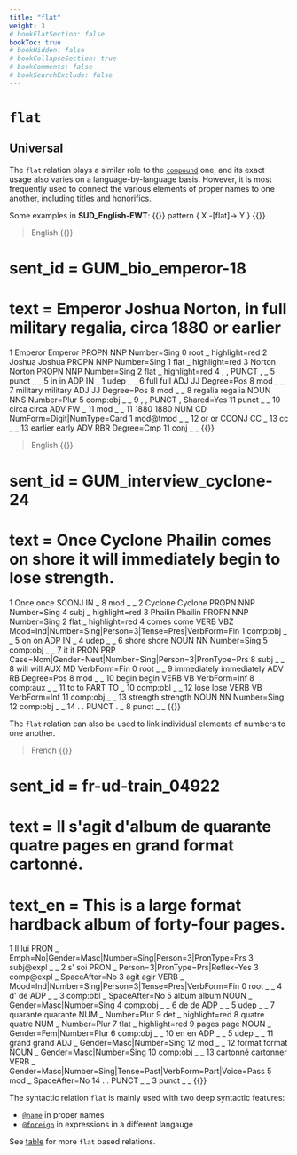 ```yaml
---
title: "flat"
weight: 3
# bookFlatSection: false
bookToc: true
# bookHidden: false
# bookCollapseSection: true
# bookComments: false
# bookSearchExclude: false
---
```


# `flat`

## Universal


The `flat` relation plays a similar role to the [`compound`](../compound/compound.md) one, and its exact usage also varies on a language-by-language basis. However, it is most frequently used to connect the various elements of proper names to one another, including titles and honorifics.

Some examples in **SUD_English-EWT**:
{{<grew corpus="SUD_English-EWT@2.15" >}}
pattern { X -[flat]-> Y }
{{</grew>}}


> English
{{<conll>}}
# sent_id = GUM_bio_emperor-18
# text = Emperor Joshua Norton, in full military regalia, circa 1880 or earlier
1	Emperor	Emperor	PROPN	NNP	Number=Sing	0	root	_	highlight=red
2	Joshua	Joshua	PROPN	NNP	Number=Sing	1	flat	_	highlight=red
3	Norton	Norton	PROPN	NNP	Number=Sing	2	flat	_	highlight=red
4	,	,	PUNCT	,	_	5	punct	_	_
5	in	in	ADP	IN	_	1	udep	_	_
6	full	full	ADJ	JJ	Degree=Pos	8	mod	_	_
7	military	military	ADJ	JJ	Degree=Pos	8	mod	_	_
8	regalia	regalia	NOUN	NNS	Number=Plur	5	comp:obj	_	_
9	,	,	PUNCT	,	Shared=Yes	11	punct	_	_
10	circa	circa	ADV	FW	_	11	mod	_	_
11	1880	1880	NUM	CD	NumForm=Digit|NumType=Card	1	mod@tmod	_	_
12	or	or	CCONJ	CC	_	13	cc	_	_
13	earlier	early	ADV	RBR	Degree=Cmp	11	conj	_	_
{{</conll>}}

> English
{{<conll>}}
# sent_id = GUM_interview_cyclone-24
# text = Once Cyclone Phailin comes on shore it will immediately begin to lose strength.
1	Once	once	SCONJ	IN	_	8	mod	_	_
2	Cyclone	Cyclone	PROPN	NNP	Number=Sing	4	subj	_	highlight=red
3	Phailin	Phailin	PROPN	NNP	Number=Sing	2	flat	_	highlight=red
4	comes	come	VERB	VBZ	Mood=Ind|Number=Sing|Person=3|Tense=Pres|VerbForm=Fin	1	comp:obj	_	_
5	on	on	ADP	IN	_	4	udep	_	_
6	shore	shore	NOUN	NN	Number=Sing	5	comp:obj	_	_
7	it	it	PRON	PRP	Case=Nom|Gender=Neut|Number=Sing|Person=3|PronType=Prs	8	subj	_	_
8	will	will	AUX	MD	VerbForm=Fin	0	root	_	_
9	immediately	immediately	ADV	RB	Degree=Pos	8	mod	_	_
10	begin	begin	VERB	VB	VerbForm=Inf	8	comp:aux	_	_
11	to	to	PART	TO	_	10	comp:obl	_	_
12	lose	lose	VERB	VB	VerbForm=Inf	11	comp:obj	_	_
13	strength	strength	NOUN	NN	Number=Sing	12	comp:obj	_	_
14	.	.	PUNCT	.	_	8	punct	_	_
{{</conll>}}
  

The `flat` relation can also be used to link individual elements of numbers to one another.

  
> French
{{<conll>}}
# sent_id = fr-ud-train_04922
# text = Il s'agit d'album de quarante quatre pages en grand format cartonné.
# text_en = This is a large format hardback album of forty-four pages.
1	Il	lui	PRON	_	Emph=No|Gender=Masc|Number=Sing|Person=3|PronType=Prs	3	subj@expl	_	_
2	s'	soi	PRON	_	Person=3|PronType=Prs|Reflex=Yes	3	comp@expl	_	SpaceAfter=No
3	agit	agir	VERB	_	Mood=Ind|Number=Sing|Person=3|Tense=Pres|VerbForm=Fin	0	root	_	_
4	d'	de	ADP	_	_	3	comp:obl	_	SpaceAfter=No
5	album	album	NOUN	_	Gender=Masc|Number=Sing	4	comp:obj	_	_
6	de	de	ADP	_	_	5	udep	_	_
7	quarante	quarante	NUM	_	Number=Plur	9	det	_	highlight=red
8	quatre	quatre	NUM	_	Number=Plur	7	flat	_	highlight=red
9	pages	page	NOUN	_	Gender=Fem|Number=Plur	6	comp:obj	_	_
10	en	en	ADP	_	_	5	udep	_	_
11	grand	grand	ADJ	_	Gender=Masc|Number=Sing	12	mod	_	_
12	format	format	NOUN	_	Gender=Masc|Number=Sing	10	comp:obj	_	_
13	cartonné	cartonner	VERB	_	Gender=Masc|Number=Sing|Tense=Past|VerbForm=Part|Voice=Pass	5	mod	_	SpaceAfter=No
14	.	.	PUNCT	_	_	3	punct	_	_
{{</conll>}}

The syntactic relation `flat` is mainly used with two deep syntactic features:
 - [`@name`](../../../Deep/name) in proper names
 - [`@foreign`](../../../Deep/foreign) in expressions in a different langauge


See [table](https://tables.grew.fr/?data=sud_deps/DEPS&cols=flat) for more `flat` based relations.




